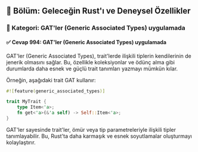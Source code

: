 ## 📘 Bölüm: Geleceğin Rust'ı ve Deneysel Özellikler  
### 🔹 Kategori: GAT'ler (Generic Associated Types) uygulamada  
#### ✅ Cevap 994: GAT'ler (Generic Associated Types) uygulamada

GAT'ler (Generic Associated Types), trait'lerde ilişkili tiplerin kendilerinin de jenerik olmasını sağlar. Bu, özellikle koleksiyonlar ve ödünç alma gibi durumlarda daha esnek ve güçlü trait tanımları yazmayı mümkün kılar.

Örneğin, aşağıdaki trait GAT kullanır:

```rust
#![feature(generic_associated_types)]

trait MyTrait {
    type Item<'a>;
    fn get<'a>(&'a self) -> Self::Item<'a>;
}
```

GAT'ler sayesinde trait'ler, ömür veya tip parametreleriyle ilişkili tipler tanımlayabilir. Bu, Rust'ta daha karmaşık ve esnek soyutlamalar oluşturmayı kolaylaştırır.
